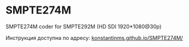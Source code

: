 # SMPTE274M
SMPTE274M coder for SMPTE292M (HD SDI 1920*1080@30p)

Инструкция доступна по адресу: [konstantinms.github.io/SMPTE274M/](https://konstantinms.github.io/SMPTE274M/)
